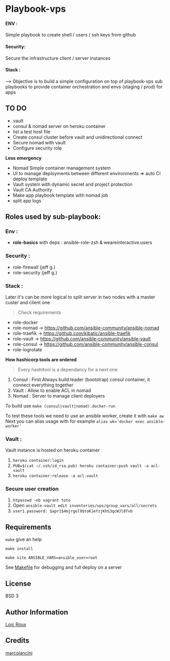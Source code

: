 Playbook-vps
============
#### ENV :

Simple playbook to create shell / users / ssh keys from github

#### Security:
Secure the infrastructure client / server instances

#### Stack :

--> Objective is to build a simple configuration on top of playbook-vps sub playbooks to provide container orchestration and envs (staging / prod) for apps

TO DO
------------
- vault
- consul & nomad server on heroku container
- list a test host file
- Create consul cluster before vault and unidirectional connect
- Secure nomad with vault
- Configure security role

**Less emergency**

- Nomad Simple container management system
- UI to manage deployments between different environments => auto CI deploy template
- Vault system with dynamic secret and project protection
- Vault CA Authority
- Make app playbook template with nomad job
- split app logs

Roles used by sub-playbook:
------------

### Env :

- **role-basics** with deps : ansible-role-zsh & weareinteractive.users

### Security :

- role-firewall (jeff g.)
- role-security (jeff g.)

### Stack :

Later it's can be more logical to split server in two nodes with a master custer and client one

> Check requirements

- role-docker
- role-nomad &rarr; https://github.com/ansible-community/ansible-nomad
- role-traefik &rarr; https://github.com/kibatic/ansible-traefik
- role-vault &rarr; https://github.com/ansible-community/ansible-vault
- role-consul &rarr; https://github.com/ansible-community/ansible-consul
- role-logrotate

**How hashicorp tools are ordered**

> Every hashitool is a dependancy for a next one

1. Consul : First Always build leader (bootstrap) consul container, it connect everything together
1. Vault : Allow to enable ACL in nomad
1. Nomad : Server to manage  client deployers

To build use `make (consul|vault|nomad).docker-run`

To test these tools we need to use an ansible worker, create it with `make aw`
Next you can alias usage with for example `alias wk='docker exec ansible-worker'`

### Vault :

Vault instance is hosted on heroku container

1. `heroku container:login`
1. `PUB=$(cat ~/.ssh/id_rsa.pub) heroku container:push vault -a acl-vault`
1. `heroku container:release -a acl-vault`

### Secure user creation

1. `htpasswd -nb vagrant toto`
1.  Open `ansible-vault edit inventories/vps/group_vars/all/secrets`
1. `user1.password: $apr1$4mjrgol9$toKJeYzjKhS3qcWJl8Tvb`

Requirements
------------

`make` give an help

`make install`

`make site ANSIBLE_VARS=ansible_user=root`

See [Makefile](Makefile) for debugging and full deploy on a server

License
-------

BSD 3

Author Information
------------------

[Loic Roux](https://github.com/loic-roux-404)

Credits
-------
[marcolancini](https://www.marcolancini.it/2019/blog-offensive-infrastructure-hashistack/)
